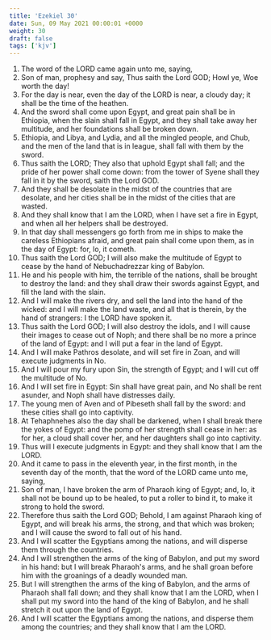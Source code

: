 ```yaml
---
title: 'Ezekiel 30'
date: Sun, 09 May 2021 00:00:01 +0000
weight: 30
draft: false
tags: ['kjv'] 
---
```


1. The word of the LORD came again unto me, saying,
2. Son of man, prophesy and say, Thus saith the Lord GOD; Howl ye, Woe worth the day!
3. For the day is near, even the day of the LORD is near, a cloudy day; it shall be the time of the heathen.
4. And the sword shall come upon Egypt, and great pain shall be in Ethiopia, when the slain shall fall in Egypt, and they shall take away her multitude, and her foundations shall be broken down.
5. Ethiopia, and Libya, and Lydia, and all the mingled people, and Chub, and the men of the land that is in league, shall fall with them by the sword.
6. Thus saith the LORD; They also that uphold Egypt shall fall; and the pride of her power shall come down: from the tower of Syene shall they fall in it by the sword, saith the Lord GOD.
7. And they shall be desolate in the midst of the countries that are desolate, and her cities shall be in the midst of the cities that are wasted.
8. And they shall know that I am the LORD, when I have set a fire in Egypt, and when all her helpers shall be destroyed.
9. In that day shall messengers go forth from me in ships to make the careless Ethiopians afraid, and great pain shall come upon them, as in the day of Egypt: for, lo, it cometh.
10. Thus saith the Lord GOD; I will also make the multitude of Egypt to cease by the hand of Nebuchadrezzar king of Babylon.
11. He and his people with him, the terrible of the nations, shall be brought to destroy the land: and they shall draw their swords against Egypt, and fill the land with the slain.
12. And I will make the rivers dry, and sell the land into the hand of the wicked: and I will make the land waste, and all that is therein, by the hand of strangers: I the LORD have spoken it.
13. Thus saith the Lord GOD; I will also destroy the idols, and I will cause their images to cease out of Noph; and there shall be no more a prince of the land of Egypt: and I will put a fear in the land of Egypt.
14. And I will make Pathros desolate, and will set fire in Zoan, and will execute judgments in No.
15. And I will pour my fury upon Sin, the strength of Egypt; and I will cut off the multitude of No.
16. And I will set fire in Egypt: Sin shall have great pain, and No shall be rent asunder, and Noph shall have distresses daily.
17. The young men of Aven and of Pibeseth shall fall by the sword: and these cities shall go into captivity.
18. At Tehaphnehes also the day shall be darkened, when I shall break there the yokes of Egypt: and the pomp of her strength shall cease in her: as for her, a cloud shall cover her, and her daughters shall go into captivity.
19. Thus will I execute judgments in Egypt: and they shall know that I am the LORD.
20. And it came to pass in the eleventh year, in the first month, in the seventh day of the month, that the word of the LORD came unto me, saying,
21. Son of man, I have broken the arm of Pharaoh king of Egypt; and, lo, it shall not be bound up to be healed, to put a roller to bind it, to make it strong to hold the sword.
22. Therefore thus saith the Lord GOD; Behold, I am against Pharaoh king of Egypt, and will break his arms, the strong, and that which was broken; and I will cause the sword to fall out of his hand.
23. And I will scatter the Egyptians among the nations, and will disperse them through the countries.
24. And I will strengthen the arms of the king of Babylon, and put my sword in his hand: but I will break Pharaoh's arms, and he shall groan before him with the groanings of a deadly wounded man.
25. But I will strengthen the arms of the king of Babylon, and the arms of Pharaoh shall fall down; and they shall know that I am the LORD, when I shall put my sword into the hand of the king of Babylon, and he shall stretch it out upon the land of Egypt.
26. And I will scatter the Egyptians among the nations, and disperse them among the countries; and they shall know that I am the LORD.
